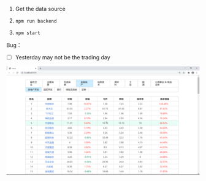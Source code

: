 1. Get the data source

2. `npm run backend`

3. `npm start`

Bug：

- [ ] Yesterday may not be the trading day

![stock](https://raw.githubusercontent.com/norvca/pics/master/stock.gif)
